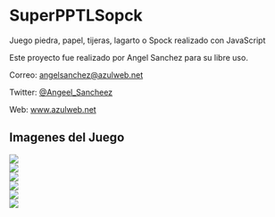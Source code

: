 SuperPPTLSopck
==============

Juego piedra, papel, tijeras, lagarto o Spock realizado con JavaScript 

Este proyecto fue realizado por Angel Sanchez para su libre uso.

Correo: angelsanchez@azulweb.net

Twitter: <a href="https://twitter.com/Angeel_Sancheez">@Angeel_Sancheez</a>

Web: www.azulweb.net 

<h2>Imagenes del Juego</h2>

<div align=”center” width="100%">
<img src="http://www.azulweb.net/Imagenes/juego1.png" tilte="Juego1"/>
<br/>
<img src="http://www.azulweb.net/Imagenes/juego2.png" tilte="Juego2"/>
<br/>
<img src="http://www.azulweb.net/Imagenes/juego3.png" tilte="Juego3"/>
<br/>
<img src="http://www.azulweb.net/Imagenes/juego4.png" tilte="Juego4"/>
<br/>
<img src="http://www.azulweb.net/Imagenes/juego5.png" tilte="Juego5"/>
<br/>
<img src="http://www.azulweb.net/Imagenes/juego6.png" tilte="Juego6"/>
<br/>
</div>



